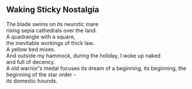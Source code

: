 Waking Sticky Nostalgia
-----------------------
The blade swims on its neurotic mare  
rising sepia cathedrals over the land.  
A quadrangle with a square,  
the inevitable workings of thick law.  
A yellow bed mixes.  
And outside my hammock, during the holiday, I woke up naked  
and full of decency.  
A old warrior's medal focuses its dream of a beginning, its beginning, the beginning of the star order -  
its domestic hounds.  
